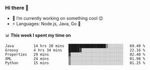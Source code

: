 ### Hi there 👋

<!--
**nodejh/nodejh** is a ✨ _special_ ✨ repository because its `README.md` (this file) appears on your GitHub profile.

Here are some ideas to get you started:

- 🔭 I’m currently working on ...
- 🌱 I’m currently learning ...
- 👯 I’m looking to collaborate on ...
- 🤔 I’m looking for help with ...
- 💬 Ask me about ...
- 📫 How to reach me: ...
- 😄 Pronouns: ...
- ⚡ Fun fact: ...
-->

- 🔭 I’m currently working on something cool :wink:
- ⚡ Languages: Node.js, Java, Go :thought_balloon:

📊 **This week I spent my time on**

<!--START_SECTION:waka-->
```text
Java         14 hrs 20 mins  █████████████████▒░░░░░░░   69.49 % 
Groovy       4 hrs 34 mins   █████▓░░░░░░░░░░░░░░░░░░░   22.16 % 
Properties   29 mins         ▓░░░░░░░░░░░░░░░░░░░░░░░░   02.40 % 
XML          24 mins         ▒░░░░░░░░░░░░░░░░░░░░░░░░   01.98 % 
Python       15 mins         ▒░░░░░░░░░░░░░░░░░░░░░░░░   01.25 % 
```
<!--END_SECTION:waka-->


<!--
:traffic_light: **Visitors**

![visitors](https://visitor-badge.glitch.me/badge?page_id=nodejh.nodejh)
-->

